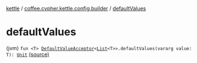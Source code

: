 [kettle](../index.md) / [coffee.cypher.kettle.config.builder](index.md) / [defaultValues](./default-values.md)

# defaultValues

(jvm) `fun <T> `[`DefaultValueAcceptor`](../coffee.cypher.kettle.config.builder.type/-default-value-acceptor/index.md)`<`[`List`](https://kotlinlang.org/api/latest/jvm/stdlib/kotlin.collections/-list/index.html)`<T>>.defaultValues(vararg value: T): `[`Unit`](https://kotlinlang.org/api/latest/jvm/stdlib/kotlin/-unit/index.html) [(source)](https://github.com/Cypher121/kettle/blob/master/src/main/kotlin/coffee/cypher/kettle/config/builder/Extensions.kt#L19)